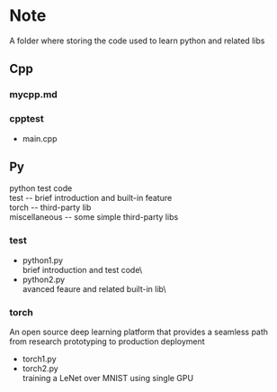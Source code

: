 # Note
A folder where storing the code used to learn python and related libs
## Cpp
### mycpp.md
### cpptest
* main.cpp
## Py
python test code\
test -- brief introduction and built-in feature\
torch  -- third-party lib\
miscellaneous -- some simple third-party libs
### test
* python1.py\
brief introduction and test code\
* python2.py\
avanced feaure and related built-in lib\
### torch
An open source deep learning platform that provides a seamless path\
from research prototyping to production deployment
* torch1.py
* torch2.py\
training a LeNet over MNIST using single GPU